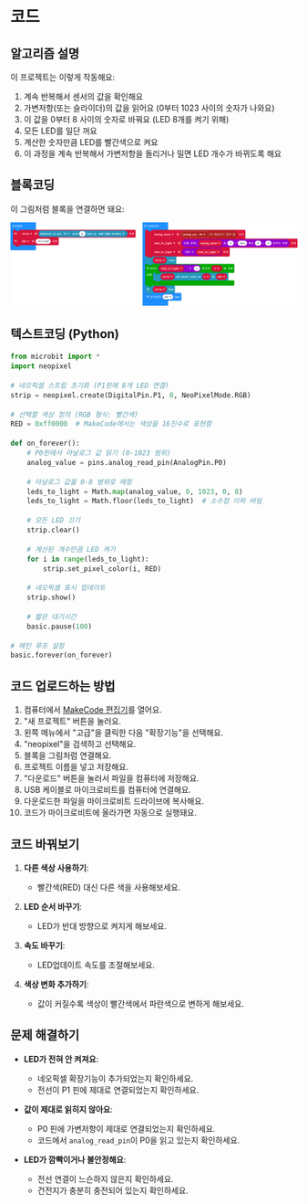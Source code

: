 # 코드

## 알고리즘 설명

이 프로젝트는 이렇게 작동해요:

1. 계속 반복해서 센서의 값을 확인해요
2. 가변저항(또는 슬라이더)의 값을 읽어요 (0부터 1023 사이의 숫자가 나와요)
3. 이 값을 0부터 8 사이의 숫자로 바꿔요 (LED 8개를 켜기 위해)
4. 모든 LED를 일단 꺼요
5. 계산한 숫자만큼 LED를 빨간색으로 켜요
6. 이 과정을 계속 반복해서 가변저항을 돌리거나 밀면 LED 개수가 바뀌도록 해요

## 블록코딩

이 그림처럼 블록을 연결하면 돼요:

![code](/img/blockcode.png)

## 텍스트코딩 (Python)

```python
from microbit import *
import neopixel

# 네오픽셀 스트립 초기화 (P1핀에 8개 LED 연결)
strip = neopixel.create(DigitalPin.P1, 8, NeoPixelMode.RGB)

# 선택할 색상 정의 (RGB 형식: 빨간색)
RED = 0xff0000  # MakeCode에서는 색상을 16진수로 표현함

def on_forever():
    # P0핀에서 아날로그 값 읽기 (0-1023 범위)
    analog_value = pins.analog_read_pin(AnalogPin.P0)
    
    # 아날로그 값을 0-8 범위로 매핑
    leds_to_light = Math.map(analog_value, 0, 1023, 0, 8)
    leds_to_light = Math.floor(leds_to_light)  # 소수점 이하 버림
    
    # 모든 LED 끄기
    strip.clear()
    
    # 계산된 개수만큼 LED 켜기
    for i in range(leds_to_light):
        strip.set_pixel_color(i, RED)
    
    # 네오픽셀 표시 업데이트
    strip.show()
    
    # 짧은 대기시간
    basic.pause(100)

# 메인 루프 설정
basic.forever(on_forever)
```

## 코드 업로드하는 방법

1. 컴퓨터에서 [MakeCode 편집기](https://makecode.microbit.org/)를 열어요.
2. "새 프로젝트" 버튼을 눌러요.
3. 왼쪽 메뉴에서 "고급"을 클릭한 다음 "확장기능"을 선택해요.
4. "neopixel"을 검색하고 선택해요.
5. 블록을 그림처럼 연결해요.
6. 프로젝트 이름을 넣고 저장해요.
7. "다운로드" 버튼을 눌러서 파일을 컴퓨터에 저장해요.
8. USB 케이블로 마이크로비트를 컴퓨터에 연결해요.
9. 다운로드한 파일을 마이크로비트 드라이브에 복사해요.
10. 코드가 마이크로비트에 올라가면 자동으로 실행돼요.

## 코드 바꿔보기

1. **다른 색상 사용하기**:
   - 빨간색(RED) 대신 다른 색을 사용해보세요.
   
2. **LED 순서 바꾸기**:
   - LED가 반대 방향으로 켜지게 해보세요.

3. **속도 바꾸기**:
   - LED업데이트 속도를 조절해보세요.

4. **색상 변화 추가하기**:
   - 값이 커질수록 색상이 빨간색에서 파란색으로 변하게 해보세요.

## 문제 해결하기

- **LED가 전혀 안 켜져요**: 
  - 네오픽셀 확장기능이 추가되었는지 확인하세요.
  - 전선이 P1 핀에 제대로 연결되었는지 확인하세요.
  
- **값이 제대로 읽히지 않아요**:
  - P0 핀에 가변저항이 제대로 연결되었는지 확인하세요.
  - 코드에서 `analog_read_pin`이 P0을 읽고 있는지 확인하세요.
  
- **LED가 깜빡이거나 불안정해요**:
  - 전선 연결이 느슨하지 않은지 확인하세요.
  - 건전지가 충분히 충전되어 있는지 확인하세요.
